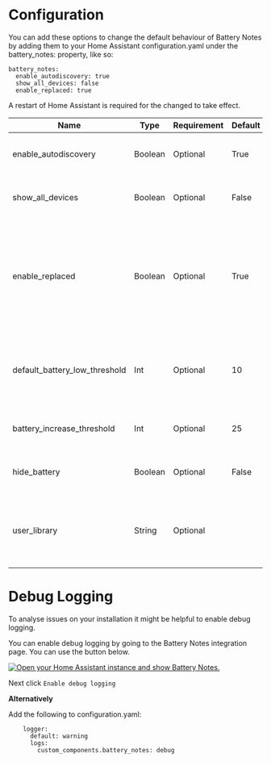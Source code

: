 # Configuration

You can add these options to change the default behaviour of Battery Notes by adding them to your Home Assistant configuration.yaml under the battery_notes: property, like so:

```
battery_notes:
  enable_autodiscovery: true
  show_all_devices: false
  enable_replaced: true
```

A restart of Home Assistant is required for the changed to take effect.

Name | Type | Requirement | Default | Description |
-- | -- | -- | -- | -- |
enable_autodiscovery | Boolean | Optional | True | If set to true will automatically match devices against the library and create a setup flow within the integrations page. |
show_all_devices | Boolean | Optional | False | If set to true will show all devices in the manual add dropdown, rather than just those with batteries. |
enable_replaced | Boolean | Optional | True | If set to false new devices added to battery notes will have the battery replaced sensor and button disabled.  Any devices you have previously added to Battery Notes you will have to disable these sensors manually, which also means you can enable specific sensors of important ones you want to track. |
default_battery_low_threshold | Int | Optional | 10 | The default threshold where a devices battery_low entity is set to true and the battery_notes_battery_threshold event is fired, can be overriden per device in device configuration. |
battery_increase_threshold | Int | Optional | 25 | The threshold where the battery_notes_battery_increased event is fired, use this event for battery replaced automations. |
hide_battery | Boolean | Optional | False | Hide the standard battery when adding Battery+. This will not effect existing dashboards, automations etc.|
user_library | String | Optional |  | If specified then a user library file will be searched prior to the main library, the user library must be in the same format as the library and placed in the same folder. Only really used for dev purposes. |

# Debug Logging

To analyse issues on your installation it might be helpful to enable debug logging.

You can enable debug logging by going to the Battery Notes integration page. You can use the button below.

[![Open your Home Assistant instance and show Battery Notes.](https://my.home-assistant.io/badges/integrations.svg)](https://my.home-assistant.io/redirect/integration/?domain=battery_notes)

Next click `Enable debug logging`

**Alternatively**

Add the following to configuration.yaml:

```
    logger:
      default: warning
      logs:
        custom_components.battery_notes: debug
```
